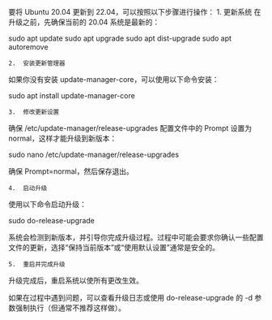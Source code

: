 要将 Ubuntu 20.04 更新到 22.04，可以按照以下步骤进行操作：
	1.	更新系统
在升级之前，先确保当前的 20.04 系统是最新的：

sudo apt update
sudo apt upgrade
sudo apt dist-upgrade
sudo apt autoremove


	2.	安装更新管理器
如果你没有安装 update-manager-core，可以使用以下命令安装：

sudo apt install update-manager-core


	3.	修改更新设置
确保 /etc/update-manager/release-upgrades 配置文件中的 Prompt 设置为 normal，这样才能升级到新版本：

sudo nano /etc/update-manager/release-upgrades

确保 Prompt=normal，然后保存退出。

	4.	启动升级
使用以下命令启动升级：

sudo do-release-upgrade

系统会检测到新版本，并引导你完成升级过程。过程中可能会要求你确认一些配置文件的更新，选择“保持当前版本”或“使用默认设置”通常是安全的。

	5.	重启并完成升级
升级完成后，重启系统以使所有更改生效。

如果在过程中遇到问题，可以查看升级日志或使用 do-release-upgrade 的 -d 参数强制执行（但通常不推荐这样做）。
